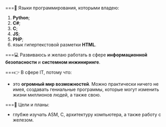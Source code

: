 ===👅 Языки программирования, которыми владею: 
1. **Python**;
2.  **C#**;
3.  **C**;
4.  **JS**;
5.  **PHP**;
6. язык гипертекстовой разметки **HTML**.

===💻 Развиваюсь и желаю работать в сфере **информационной безопасности** и **системном инжиниринге**. 

===👉 В сфере IT, потому что: 
- это **огромный мир возможностей**. Можно практически ничего не имея, создавать гениальные программы, которые могут изменить жизни миллионов людей, а также свою.

===🎯 Цели и планы: 
- глубже изучать ASM, C, архитектуру компьютера, а также работу с железом.

